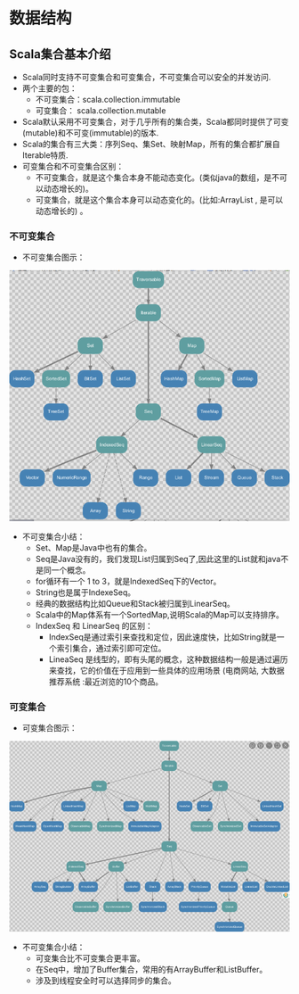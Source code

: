 # 数据结构

## Scala集合基本介绍

  - Scala同时支持不可变集合和可变集合，不可变集合可以安全的并发访问.
  - 两个主要的包：
    - 不可变集合：scala.collection.immutable
    - 可变集合：  scala.collection.mutable
  - Scala默认采用不可变集合，对于几乎所有的集合类，Scala都同时提供了可变(mutable)和不可变(immutable)的版本.
  - Scala的集合有三大类：序列Seq、集Set、映射Map，所有的集合都扩展自Iterable特质.
  - 可变集合和不可变集合区别：
    - 不可变集合，就是这个集合本身不能动态变化。(类似java的数组，是不可以动态增长的)。
    - 可变集合，就是这个集合本身可以动态变化的。(比如:ArrayList , 是可以动态增长的) 。
    
### 不可变集合

  - 不可变集合图示：
  
  ![不可变集合图示](./图片/不可变集合图示.png)
  - 不可变集合小结：
    - Set、Map是Java中也有的集合。
    - Seq是Java没有的，我们发现List归属到Seq了,因此这里的List就和java不是同一个概念。
    - for循环有一个 1 to 3，就是IndexedSeq下的Vector。
    - String也是属于IndexeSeq。
    - 经典的数据结构比如Queue和Stack被归属到LinearSeq。
    - Scala中的Map体系有一个SortedMap,说明Scala的Map可以支持排序。
    - IndexSeq 和 LinearSeq 的区别：
      - IndexSeq是通过索引来查找和定位，因此速度快，比如String就是一个索引集合，通过索引即可定位。
      - LineaSeq 是线型的，即有头尾的概念，这种数据结构一般是通过遍历来查找，它的价值在于应用到一些具体的应用场景 (电商网站, 大数据推荐系统 :最近浏览的10个商品。
      
### 可变集合

  - 可变集合图示：
  
  ![可变集合图示](./图片/可变集合图示.png)
  - 不可变集合小结：
    - 可变集合比不可变集合更丰富。
    - 在Seq中，增加了Buffer集合，常用的有ArrayBuffer和ListBuffer。
    - 涉及到线程安全时可以选择同步的集合。
  
  
  

  
  
  


  
